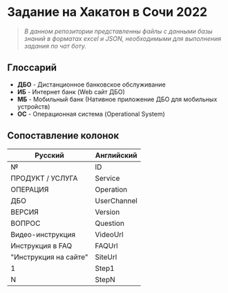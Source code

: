 # Задание на Хакатон в Сочи 2022

> *В данном репозитории представленны файлы с данными базы знаний в форматах excel и JSON, необходимыми для выполнения задания по чат боту.*

## Глоссарий

- **ДБО** - Дистанционное банковское обслуживание
- **ИБ** - Интернет банк (Web сайт ДБО)
- **МБ** - Мобильный банк (Нативное приложение ДБО для мобильных устройств)
- **ОС** - Операционная система (Operational System)

## Сопоставление колонок

|Русский|Английский|
|--|--|
|№|ID|
|ПРОДУКТ / УСЛУГА|Service|
|ОПЕРАЦИЯ|Operation|
|ДБО|UserChannel|
|ВЕРСИЯ|Version|
|ВОПРОС|Question|
|Видео-инструкция|VideoUrl|
|Инструкция в FAQ|FAQUrl|
|"Инструкция на сайте"|SiteUrl|
|1|Step1|
|N|StepN|
